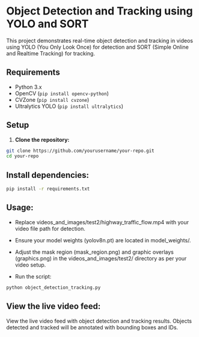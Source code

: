 # Object Detection and Tracking using YOLO and SORT

This project demonstrates real-time object detection and tracking in videos using YOLO (You Only Look Once) for detection and SORT (Simple Online and Realtime Tracking) for tracking.

## Requirements

- Python 3.x
- OpenCV (`pip install opencv-python`)
- CVZone (`pip install cvzone`)
- Ultralytics YOLO (`pip install ultralytics`)

## Setup

1. **Clone the repository:**

```bash
git clone https://github.com/yourusername/your-repo.git
cd your-repo
```
## Install dependencies:
```bash
pip install -r requirements.txt
```


## Usage:

- Replace videos_and_images/test2/highway_traffic_flow.mp4 with your video file path for detection.

- Ensure your model weights (yolov8n.pt) are located in model_weights/.

- Adjust the mask region (mask_region.png) and graphic overlays (graphics.png) in the videos_and_images/test2/ directory as per your video setup.

- Run the script:

```bash
python object_detection_tracking.py
```


## View the live video feed:

View the live video feed with object detection and tracking results. Objects detected and tracked will be annotated with bounding boxes and IDs.

